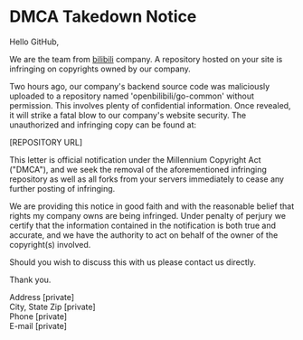 # DMCA Takedown Notice

Hello GitHub, 

We are the team from [bilibili](https://www.bilibili.com/) company. A repository hosted on your site is infringing on copyrights owned by our company.

Two hours ago, our company's backend source code was maliciously uploaded to a repository named 'openbilibili/go-common' without permission. This involves plenty of confidential information. Once revealed, it will strike a fatal blow to our company's website security. The unauthorized and infringing copy can be found at:

[REPOSITORY URL]

This letter is official notification under the Millennium Copyright Act ("DMCA"), and we seek the removal of the aforementioned infringing repository as well as all forks from your servers immediately to cease any further posting of infringing.

We are providing this notice in good faith and with the reasonable belief that rights my company owns are being infringed. Under penalty of perjury we certify that the information contained in the notification is both true and accurate, and we have the authority to act on behalf of the owner of the copyright(s) involved.

Should you wish to discuss this with us please contact us directly.

Thank you.

Address [private]\
City, State Zip [private]\
Phone [private]\
E-mail [private]
